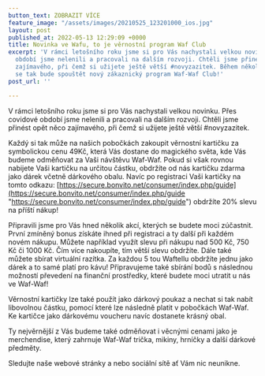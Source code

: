 ```yaml
---
button_text: ZOBRAZIT VÍCE
feature_image: "/assets/images/20210525_123201000_ios.jpg"
layout: post
published_at: 2022-05-13 12:29:09 +0000
title: Novinka ve Wafu, to je věrnostní program Waf Club
excerpt: 'V rámci letošního roku jsme si pro Vás nachystali velkou novinku. Přes covidové
  období jsme nelenili a pracovali na dalším rozvoji. Chtěli jsme přinést opět něco
  zajímavého, při čemž si užijete ještě větší #novyzazitek. Během několika málo týdnu
  se tak bude spouštět nový zákaznický program Waf-Waf Club!'
post_url: ''

---
```

V rámci letošního roku jsme si pro Vás nachystali velkou novinku. Přes covidové období jsme nelenili a pracovali na dalším rozvoji. Chtěli jsme přinést opět něco zajímavého, při čemž si užijete ještě větší #novyzazitek.

Každý si tak může na našich pobočkách zakoupit věrnostní kartičku za symbolickou cenu 49Kč, která Vás dostane do magického světa, kde Vás budeme odměňovat za Vaši návštěvu Waf-Waf. Pokud si však rovnou nabijete Vaši kartičku na určitou částku, obdržíte od nás kartičku zdarma jako dárek včetně dárkového obalu. Navíc po registraci Vaši kartičky na tomto odkazu: [https://secure.bonvito.net/consumer/index.php/guide](https://secure.bonvito.net/consumer/index.php/guide "https://secure.bonvito.net/consumer/index.php/guide") obdržíte 20% slevu na příští nákup!

Připravili jsme pro Vás hned několik akcí, kterých se budete moci zúčastnit. První zmíněný bonus získáte ihned při registraci a ty další při každém novém nákupu. Můžete například využít slevu při nákupu nad 500 Kč, 750 Kč či 1000 Kč. Čím více nakoupíte, tím větší slevu obdržíte. Dále také můžete sbírat virtuální razítka. Za každou 5 tou Waftellu obdržíte jednu jako dárek a to samé platí pro kávu! Připravujeme také sbírání bodů s následnou možností převedení na finanční prostředky, které budete moci utratit u nás ve Waf-Waf!

Věrnostní kartičky lze také použít jako dárkový poukaz a nechat si tak nabít libovolnou částku, pomocí které lze následně platit v pobočkách Waf-Waf. Ke kartičce jako dárkovému voucheru navíc dostanete krásný obal.

Ty nejvěrnější z Vás budeme také odměňovat i věcnými cenami jako je merchendise, který zahrnuje Waf-Waf trička, mikiny, hrníčky a další dárkové předměty.

Sledujte naše webové stránky a nebo sociální sítě ať Vám nic neunikne.